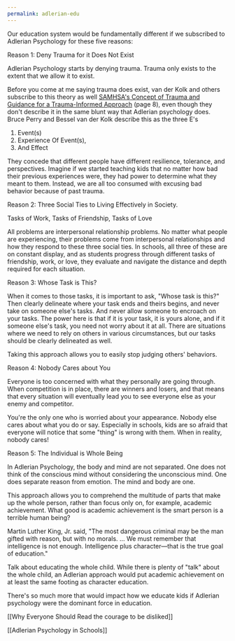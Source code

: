 ```yaml
---
permalink: adlerian-edu
---
```

Our education system would be fundamentally different if we subscribed to Adlerian Psychology for these five reasons: 

Reason 1: Deny Trauma for it Does Not Exist

Adlerian Psychology starts by denying trauma. Trauma only exists to the extent that we allow it to exist. 

Before you come at me saying trauma does exist, van der Kolk and others subscribe to this theory as well [SAMHSA's Concept of Trauma and Guidance for a Trauma-Informed Approach](https://store.samhsa.gov/sites/default/files/sma14-4884.pdf) (page 8), even though they don't describe it in the same blunt way that Adlerian psychology does. Bruce Perry and Bessel van der Kolk describe this as the three E's

1. Event(s)
2. Experience Of Event(s), 
3. And Effect

They concede that different people have different resilience, tolerance, and perspectives. Imagine if we started teaching kids that no matter how bad their previous experiences were, they had power to determine what they meant to them. Instead, we are all too consumed with excusing bad behavior because of past trauma. 

Reason 2: Three Social Ties to Living Effectively in Society. 

Tasks of Work, Tasks of Friendship, Tasks of Love

All problems are interpersonal relationship problems. No matter what people are experiencing, their problems come from interpersonal relationships and how they respond to these three social ties. In schools, all three of these are on constant display, and as students progress through different tasks of friendship, work, or love, they evaluate and navigate the distance and depth required for each situation. 

Reason 3: Whose Task is This? 

When it comes to those tasks, it is important to ask, "Whose task is this?" Then clearly delineate where your task ends and theirs begins, and never take on someone else's tasks. And never allow someone to encroach on your tasks. The power here is that if it is your task, it is yours alone, and if it someone else's task, you need not worry about it at all. There are situations where we need to rely on others in various circumstances, but our tasks should be clearly delineated as well. 

Taking this approach allows you to easily stop judging others' behaviors. 

Reason 4: Nobody Cares about You

Everyone is too concerned with what they personally are going through. When competition is in place, there are winners and losers, and that means that every situation will eventually lead you to see everyone else as your enemy and competitor. 

You're the only one who is worried about your appearance. Nobody else cares about what you do or say. Especially in schools, kids are so afraid that everyone will notice that some "thing" is wrong with them. When in reality, nobody cares! 

Reason 5: The Individual is Whole Being

In Adlerian Psychology, the body and mind are not separated. One does not think of the conscious mind without considering the unconscious mind. One does separate reason from emotion. The mind and body are one. 

This approach allows you to comprehend the multitude of parts that make up the whole person, rather than focus only on, for example, academic achievement. What good is academic achievement is the smart person is a terrible human being? 

Martin Luther King, Jr. said, "The most dangerous criminal may be the man gifted with reason, but with no morals. … We must remember that intelligence is not enough. Intelligence plus character—that is the true goal of education."

Talk about educating the whole child. While there is plenty of "talk" about the whole child, an Adlerian approach would put academic achievement on at least the same footing as character education. 

There's so much more that would impact how we educate kids if Adlerian psychology were the dominant force in education. 

[[Why Everyone Should Read the courage to be disliked]]

[[Adlerian Psychology in Schools]]

